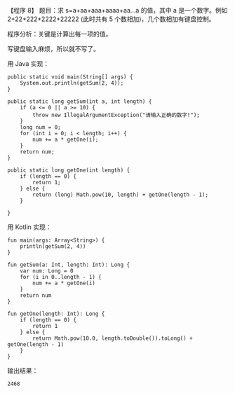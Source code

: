 【程序 8】 题目：求 s=a+aa+aaa+aaaa+aa...a 的值，其中 a 是一个数字。例如 2+22+222+2222+22222 \(此时共有 5 个数相加\)，几个数相加有键盘控制。

程序分析：关键是计算出每一项的值。

写键盘输入麻烦，所以就不写了。

用 Java 实现：

```
public static void main(String[] args) {
    System.out.println(getSum(2, 4));
}

public static long getSum(int a, int length) {
    if (a <= 0 || a >= 10) {
        throw new IllegalArgumentException("请输入正确的数字!");
    }
    long num = 0;
    for (int i = 0; i < length; i++) {
        num += a * getOne(i);
    }
    return num;
}

public static long getOne(int length) {
    if (length == 0) {
        return 1;
    } else {
        return (long) Math.pow(10, length) + getOne(length - 1);
    }

}
```

用 Kotlin 实现：

```
fun main(args: Array<String>) {
    println(getSum(2, 4))
}

fun getSum(a: Int, length: Int): Long {
    var num: Long = 0
    for (i in 0..length - 1) {
        num += a * getOne(i)
    }
    return num
}

fun getOne(length: Int): Long {
    if (length == 0) {
        return 1
    } else {
        return Math.pow(10.0, length.toDouble()).toLong() + getOne(length - 1)
    }
}
```

输出结果：

```
2468
```



